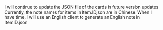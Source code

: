 I will continue to update the JSON file of the cards in future version updates
Currently, the note names for items in Item.IDjson are in Chinese. When I have time, I will use an English client to generate an English note in ItemID.json
